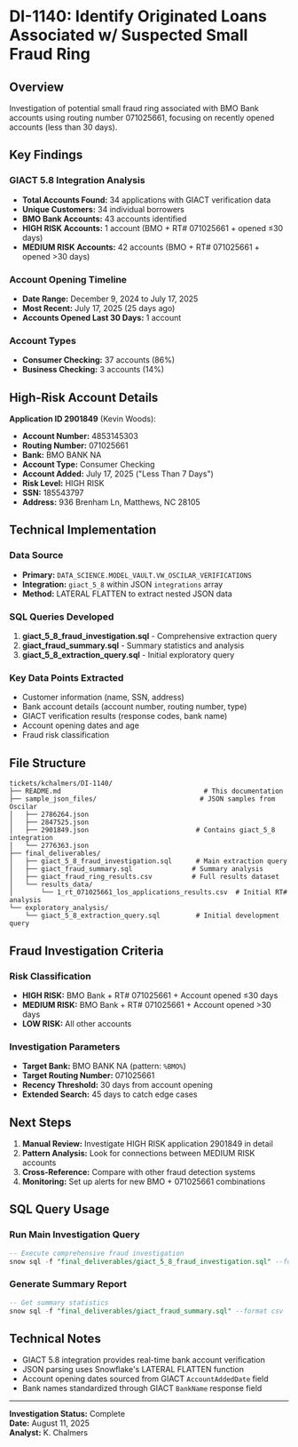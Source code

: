 # DI-1140: Identify Originated Loans Associated w/ Suspected Small Fraud Ring

## Overview
Investigation of potential small fraud ring associated with BMO Bank accounts using routing number 071025661, focusing on recently opened accounts (less than 30 days).

## Key Findings

### GIACT 5.8 Integration Analysis
- **Total Accounts Found:** 34 applications with GIACT verification data
- **Unique Customers:** 34 individual borrowers
- **BMO Bank Accounts:** 43 accounts identified
- **HIGH RISK Accounts:** 1 account (BMO + RT# 071025661 + opened ≤30 days)
- **MEDIUM RISK Accounts:** 42 accounts (BMO + RT# 071025661 + opened >30 days)

### Account Opening Timeline
- **Date Range:** December 9, 2024 to July 17, 2025
- **Most Recent:** July 17, 2025 (25 days ago)
- **Accounts Opened Last 30 Days:** 1 account

### Account Types
- **Consumer Checking:** 37 accounts (86%)
- **Business Checking:** 3 accounts (14%)

## High-Risk Account Details
**Application ID 2901849** (Kevin Woods):
- **Account Number:** 4853145303
- **Routing Number:** 071025661
- **Bank:** BMO BANK NA
- **Account Type:** Consumer Checking
- **Account Added:** July 17, 2025 ("Less Than 7 Days")
- **Risk Level:** HIGH RISK
- **SSN:** 185543797
- **Address:** 936 Brenham Ln, Matthews, NC 28105

## Technical Implementation

### Data Source
- **Primary:** `DATA_SCIENCE.MODEL_VAULT.VW_OSCILAR_VERIFICATIONS`
- **Integration:** `giact_5_8` within JSON `integrations` array
- **Method:** LATERAL FLATTEN to extract nested JSON data

### SQL Queries Developed
1. **giact_5_8_fraud_investigation.sql** - Comprehensive extraction query
2. **giact_fraud_summary.sql** - Summary statistics and analysis
3. **giact_5_8_extraction_query.sql** - Initial exploratory query

### Key Data Points Extracted
- Customer information (name, SSN, address)
- Bank account details (account number, routing number, type)
- GIACT verification results (response codes, bank name)
- Account opening dates and age
- Fraud risk classification

## File Structure
```
tickets/kchalmers/DI-1140/
├── README.md                                    # This documentation
├── sample_json_files/                          # JSON samples from Oscilar
│   ├── 2786264.json
│   ├── 2847525.json
│   ├── 2901849.json                           # Contains giact_5_8 integration
│   └── 2776363.json
├── final_deliverables/
│   ├── giact_5_8_fraud_investigation.sql      # Main extraction query
│   ├── giact_fraud_summary.sql               # Summary analysis
│   ├── giact_fraud_ring_results.csv          # Full results dataset
│   └── results_data/
│       └── 1_rt_071025661_los_applications_results.csv  # Initial RT# analysis
└── exploratory_analysis/
    └── giact_5_8_extraction_query.sql         # Initial development query
```

## Fraud Investigation Criteria

### Risk Classification
- **HIGH RISK:** BMO Bank + RT# 071025661 + Account opened ≤30 days
- **MEDIUM RISK:** BMO Bank + RT# 071025661 + Account opened >30 days  
- **LOW RISK:** All other accounts

### Investigation Parameters
- **Target Bank:** BMO BANK NA (pattern: `%BMO%`)
- **Target Routing Number:** 071025661
- **Recency Threshold:** 30 days from account opening
- **Extended Search:** 45 days to catch edge cases

## Next Steps
1. **Manual Review:** Investigate HIGH RISK application 2901849 in detail
2. **Pattern Analysis:** Look for connections between MEDIUM RISK accounts
3. **Cross-Reference:** Compare with other fraud detection systems
4. **Monitoring:** Set up alerts for new BMO + 071025661 combinations

## SQL Query Usage

### Run Main Investigation Query
```sql
-- Execute comprehensive fraud investigation
snow sql -f "final_deliverables/giact_5_8_fraud_investigation.sql" --format csv
```

### Generate Summary Report  
```sql
-- Get summary statistics
snow sql -f "final_deliverables/giact_fraud_summary.sql" --format csv
```

## Technical Notes
- GIACT 5.8 integration provides real-time bank account verification
- JSON parsing uses Snowflake's LATERAL FLATTEN function
- Account opening dates sourced from GIACT `AccountAddedDate` field
- Bank names standardized through GIACT `BankName` response field

---
**Investigation Status:** Complete  
**Date:** August 11, 2025  
**Analyst:** K. Chalmers